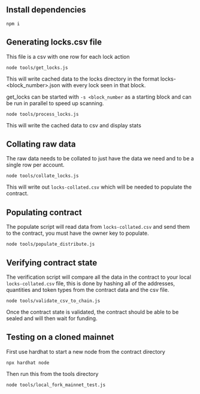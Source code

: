 
## Install dependencies

```code
npm i
```

## Generating locks.csv file

This file is a csv with one row for each lock action

```code
node tools/get_locks.js
```

This will write cached data to the locks directory in the format locks-<block_number>.json with every lock seen in that 
block.

get_locks can be started with `-s <block_number` as a starting block and can be run in parallel to speed up scanning.

```code
node tools/process_locks.js
```

This will write the cached data to csv and display stats

## Collating raw data

The raw data needs to be collated to just have the data we need and to be a single row per account.

```code
node tools/collate_locks.js
```
This will write out `locks-collated.csv` which will be needed to populate the contract.

## Populating contract

The populate script will read data from `locks-collated.csv` and send them to the contract, you must have the owner key 
to populate.

```code
node tools/populate_distribute.js
```

## Verifying contract state

The verification script will compare all the data in the contract to your local `locks-collated.csv` file, this is done 
by hashing all of the addresses, quantities and token types from the contract data and the csv file.
    
```code
node tools/validate_csv_to_chain.js
```
Once the contract state is validated, the contract should be able to be sealed and will then wait for funding.

## Testing on a cloned mainnet

First use hardhat to start a new node from the contract directory

```code
npx hardhat node
```
Then run this from the tools directory

```code
node tools/local_fork_mainnet_test.js 
```